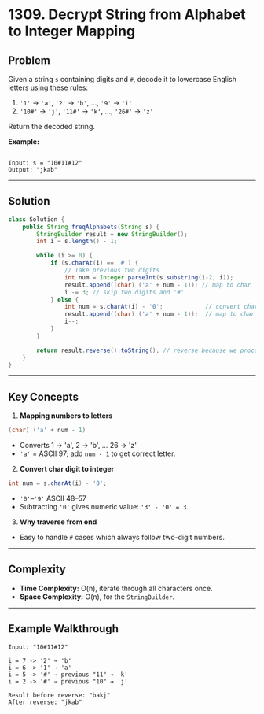 
# 1309. Decrypt String from Alphabet to Integer Mapping

## Problem
Given a string `s` containing digits and `#`, decode it to lowercase English letters using these rules:

1. `'1'` → `'a'`, `'2'` → `'b'`, …, `'9'` → `'i'`  
2. `'10#'` → `'j'`, `'11#'` → `'k'`, …, `'26#'` → `'z'`  

Return the decoded string.  

**Example:**
```

Input: s = "10#11#12"
Output: "jkab"

````

---

## Solution

```java
class Solution {
    public String freqAlphabets(String s) {
        StringBuilder result = new StringBuilder();
        int i = s.length() - 1;

        while (i >= 0) {
            if (s.charAt(i) == '#') {
                // Take previous two digits
                int num = Integer.parseInt(s.substring(i-2, i));
                result.append((char) ('a' + num - 1)); // map to char
                i -= 3; // skip two digits and '#'
            } else {
                int num = s.charAt(i) - '0';            // convert char digit to int
                result.append((char) ('a' + num - 1));  // map to char
                i--;
            }
        }

        return result.reverse().toString(); // reverse because we processed from the end
    }
}
````

---

## Key Concepts

1. **Mapping numbers to letters**

```java
(char) ('a' + num - 1)
```

* Converts 1 → 'a', 2 → 'b', … 26 → 'z'
* `'a'` = ASCII 97; add `num - 1` to get correct letter.

2. **Convert char digit to integer**

```java
int num = s.charAt(i) - '0';
```

* `'0'`–`'9'` ASCII 48–57
* Subtracting `'0'` gives numeric value: `'3' - '0' = 3`.

3. **Why traverse from end**

* Easy to handle `#` cases which always follow two-digit numbers.

---

## Complexity

* **Time Complexity:** O(n), iterate through all characters once.
* **Space Complexity:** O(n), for the `StringBuilder`.

---

## Example Walkthrough

```
Input: "10#11#12"

i = 7 -> '2' → 'b'
i = 6 -> '1' → 'a'
i = 5 -> '#' → previous "11" → 'k'
i = 2 -> '#' → previous "10" → 'j'

Result before reverse: "bakj"
After reverse: "jkab"
```

```

